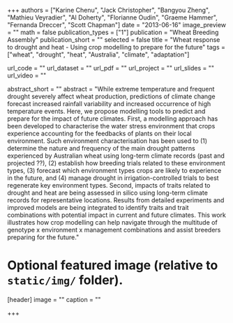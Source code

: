 +++
authors = ["Karine Chenu", "Jack Christopher", "Bangyou Zheng", "Mathieu Veyradier", "Al Doherty", "Florianne Oudin", "Graeme Hammer", "Fernanda Dreccer", "Scott Chapman"]
date = "2013-06-16"
image_preview = ""
math = false
publication_types = ["1"]
publication = "Wheat Breeding Assembly"
publication_short = ""
selected = false
title = "Wheat response to drought and heat - Using crop modelling to prepare for the future"
tags = ["wheat", "drought", "heat", "Australia", "climate", "adaptation"]


url_code = ""
url_dataset = ""
url_pdf = ""
url_project = ""
url_slides = ""
url_video = ""

abstract_short = ""
abstract = "While extreme temperature and frequent drought severely affect wheat production, predictions of climate change forecast increased rainfall variability and increased occurrence of high temperature events. Here, we propose modelling tools to predict and prepare for the impact of future climates. First, a modelling approach has been developed to characterise the water stress environment that crops experience accounting for the feedbacks of plants on their local environment. Such environment characterisation has been used to (1) determine the nature and frequency of the main drought patterns experienced by Australian wheat using long-term climate records (past and projected ??), (2) establish how breeding trials related to these environment types, (3) forecast which environment types crops are likely to experience in the future, and (4) manage drought in irrigation-controlled trials to best regenerate key environment types. Second, impacts of traits related to drought and heat are being assessed in silico using long-term climate records for representative locations. Results from detailed experiments and improved models are being integrated to identify traits and trait combinations with potential impact in current and future climates. This work illustrates how crop modelling can help navigate through the multitude of genotype x environment x management combinations and assist breeders preparing for the future."


# Optional featured image (relative to `static/img/` folder).
[header]
image = ""
caption = ""

+++
